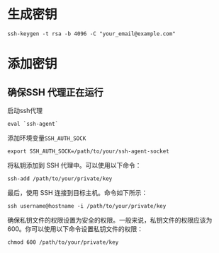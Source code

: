 # 生成密钥
```
ssh-keygen -t rsa -b 4096 -C "your_email@example.com"
```
# 添加密钥
## 确保SSH 代理正在运行
启动ssh代理
```
eval `ssh-agent`
```
添加环境变量`SSH_AUTH_SOCK`
```
export SSH_AUTH_SOCK=/path/to/your/ssh-agent-socket
```
将私钥添加到 SSH 代理中。可以使用以下命令：
```
ssh-add /path/to/your/private/key
```
最后，使用 SSH 连接到目标主机。命令如下所示：
```
ssh username@hostname -i /path/to/your/private/key
```

确保私钥文件的权限设置为安全的权限。一般来说，私钥文件的权限应该为 600。你可以使用以下命令设置私钥文件的权限：
```
chmod 600 /path/to/your/private/key
```
